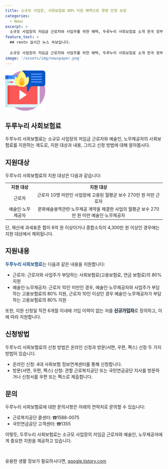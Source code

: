 ```yaml
---
title: 소규모 사업장, 사회보험료 80% 지원 혜택으로 경영 안정 보장
categories:
  - News
excerpt: >
  소규모 사업장의 저임금 근로자와 사업주를 위한 혜택, 두루누리 사회보험료 소개 한국 정부는 두루누리 사회보험료를 통해 소규모 사업장의 저임금 근로자와 사업주에게 사회보험료의 80%를 지원합니다. 이 혜택은 보수가 270만 원 미만인 근로자와 예술인, 노무제공자를 대상으로 하며, 4대 사회보험 정보연계센터를 통해 온라인으로 신청할 수 있습니다. 자세한 내용은 근로복지공단과 국민연금공단으로 문의할 수 있습니다.
feature_text: >
  ## rentn 실시간 뉴스 속보입니다.

  소규모 사업장의 저임금 근로자와 사업주를 위한 혜택, 두루누리 사회보험료 소개 한국 정부는 두루누리 사회보험료를 통해 소규모 사업장의 저임금 근로자와 사업주에게 사회보험료의 80%를 지원합니다. 이 혜택은 보수가 270만 원 미만인 근로자와 예술인, 노무제공자를 대상으로 하며, 4대 사회보험 정보연계센터를 통해 온라인으로 신청할 수 있습니다. 자세한 내용은 근로복지공단과 국민연금공단으로 문의할 수 있습니다.
image: '/assets/img/newspaper.png'
---
```


<p><img src="/assets/img/news.png" alt="rentncar 속보" /></p>

<h2 data-ke-size="size26">두루누리 사회보험료</h2>

<p data-ke-size="size16">두루누리 사회보험료는 소규모 사업장의 저임금 근로자와 예술인, 노무제공자의 사회보험료를 지원하는 제도로, 지원 대상과 내용, 그리고 신청 방법에 대해 알아봅시다.</p>

<h2>지원대상</h2>

<p data-ke-size="size16">두루누리 사회보험료의 지원 대상은 다음과 같습니다:</p>

<table>
  <tr>
    <td style="text-align: center; height: 17px;"><b>지원 대상</b></td>
    <td style="text-align: center; height: 17px;"><b>지원 대상</b></td>
  </tr>
  <tr>
    <td style="text-align: center; height: 17px;">근로자</td>
    <td style="text-align: center; height: 17px;">근로자 10명 미만인 사업장에 고용된 월평균 보수 270만 원 미만 근로자</td>
  </tr>
  <tr>
    <td style="text-align: center; height: 17px;">예술인·노무제공자</td>
    <td style="text-align: center; height: 17px;">문화예술용역관련·노무제공 계약을 체결한 사업의 월평균 보수 270만 원 미만 예술인·노무제공자</td>
  </tr>
</table>

<p data-ke-size="size16">단, 재산세 과세표준 합이 6억 원 이상이거나 종합소득이 4,300만 원 이상인 경우에는 지원 대상에서 제외됩니다.</p>

<h2>지원내용</h2>

<p data-ke-size="size16"><b><span style="color: #1a5490;">두루누리 사회보험료</span></b>는 다음과 같은 내용을 지원합니다:</p>

<ul>
  <li>근로자: 근로자와 사업주가 부담하는 사회보험료(고용보험료, 연금 보험료)의 80% 지원</li>
  <li>예술인·노무제공자: 근로자 10인 미만인 경우, 예술인·노무제공자와 사업주가 부담하는 고용보험료의 80% 지원, 근로자 10인 이상인 경우 예술인·노무제공자가 부담하는 고용보험료의 80% 지원</li>
</ul>

<p data-ke-size="size16">또한, 지원 신청일 직전 6개월 이내에 가입 이력이 없는 자를 <b><span style="background-color: #21538527;">신규가입자</span></b>로 정의하고, 이에 따라 지원합니다.</p>

<h2>신청방법</h2>

<p data-ke-size="size16">두루누리 사회보험료의 신청 방법은 온라인 신청과 방문(서면, 우편, 팩스) 신청 두 가지 방법이 있습니다.</p>

<ul>
  <li>온라인 신청: 4대 사회보험 정보연계센터를 통해 신청합니다.</li>
  <li>방문(서면, 우편, 팩스) 신청: 관할 근로복지공단 또는 국민연금공단 지사를 방문하거나 신청서를 우편 또는 팩스로 제출합니다.</li>
</ul>

<h2>문의</h2>

<p data-ke-size="size16">두루누리 사회보험료에 대한 문의사항은 아래의 연락처로 문의할 수 있습니다:</p>

<ul>
  <li>근로복지공단 콜센터: ☎1588-0075</li>
  <li>국민연금공단 고객센터: ☎1355</li>
</ul>

<p data-ke-size="size16">이렇듯, 두루누리 사회보험료는 소규모 사업장의 저임금 근로자와 예술인, 노무제공자에게 중요한 지원을 제공하고 있습니다.</p>

<p data-ke-size="size16">&nbsp;</p>
유용한 생활 정보가 필요하시다면, <a href="https://qoogle.tistory.com" rel="dofollow">qoogle.tistory.com</a>


